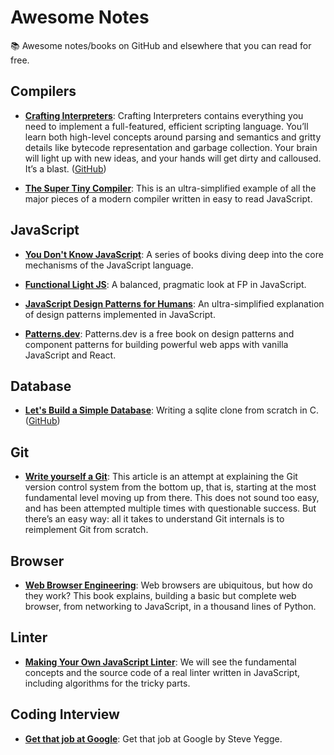 # Awesome Notes

📚 Awesome notes/books on GitHub and elsewhere that you can read for free.

## Compilers

- [**Crafting Interpreters**](https://craftinginterpreters.com): Crafting Interpreters contains everything you need to implement a full-featured, efficient scripting language. You’ll learn both high-level concepts around parsing and semantics and gritty details like bytecode representation and garbage collection. Your brain will light up with new ideas, and your hands will get dirty and calloused. It’s a blast. ([GitHub](https://github.com/munificent/craftinginterpreters))

- [**The Super Tiny Compiler**](https://github.com/jamiebuilds/the-super-tiny-compiler): This is an ultra-simplified example of all the major pieces of a modern compiler written in easy to read JavaScript.

## JavaScript

- [**You Don't Know JavaScript**](https://github.com/getify/You-Dont-Know-JS): A series of books diving deep into the core mechanisms of the JavaScript language.

- [**Functional Light JS**](https://github.com/getify/Functional-Light-JS): A balanced, pragmatic look at FP in JavaScript.

- [**JavaScript Design Patterns for Humans**](https://github.com/sohamkamani/javascript-design-patterns-for-humans): An ultra-simplified explanation of design patterns implemented in JavaScript.

- [**Patterns.dev**](https://patterns.dev): Patterns.dev is a free book on design patterns and component patterns for building powerful web apps with vanilla JavaScript and React.

## Database

- [**Let's Build a Simple Database**](https://cstack.github.io/db_tutorial/): Writing a sqlite clone from scratch in C. ([GitHub](https://github.com/cstack/db_tutorial))

## Git

- [**Write yourself a Git**](https://wyag.thb.lt/): This article is an attempt at explaining the Git version control system from the bottom up, that is, starting at the most fundamental level moving up from there. This does not sound too easy, and has been attempted multiple times with questionable success. But there’s an easy way: all it takes to understand Git internals is to reimplement Git from scratch. 

## Browser

- [**Web Browser Engineering**](https://browser.engineering): Web browsers are ubiquitous, but how do they work? This book explains, building a basic but complete web browser, from networking to JavaScript, in a thousand lines of Python.

## Linter

- [**Making Your Own JavaScript Linter**](https://medium.com/codex/making-your-own-javascript-linter-part-1-ee9f91dc49d8): We will see the fundamental concepts and the source code of a real linter written in JavaScript, including algorithms for the tricky parts.

## Coding Interview

- [**Get that job at Google**](http://steve-yegge.blogspot.com/2008/03/get-that-job-at-google.html): Get that job at Google by Steve Yegge.
